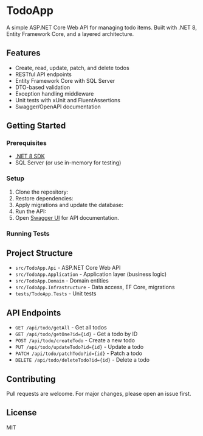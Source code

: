 # TodoApp

A simple ASP.NET Core Web API for managing todo items. Built with .NET 8, Entity Framework Core, and a layered architecture.

## Features

- Create, read, update, patch, and delete todos
- RESTful API endpoints
- Entity Framework Core with SQL Server
- DTO-based validation
- Exception handling middleware
- Unit tests with xUnit and FluentAssertions
- Swagger/OpenAPI documentation

## Getting Started

### Prerequisites

- [.NET 8 SDK](https://dotnet.microsoft.com/download/dotnet/8.0)
- SQL Server (or use in-memory for testing)

### Setup

1. Clone the repository:
2. Restore dependencies:
3. Apply migrations and update the database:
4. Run the API:
5. Open [Swagger UI](https://localhost:5001/swagger) for API documentation.

### Running Tests

## Project Structure

- `src/TodoApp.Api` - ASP.NET Core Web API
- `src/TodoApp.Application` - Application layer (business logic)
- `src/TodoApp.Domain` - Domain entities
- `src/TodoApp.Infrastructure` - Data access, EF Core, migrations
- `tests/TodoApp.Tests` - Unit tests

## API Endpoints

- `GET /api/todo/getAll` - Get all todos
- `GET /api/todo/getOne?id={id}` - Get a todo by ID
- `POST /api/todo/createTodo` - Create a new todo
- `PUT /api/todo/updateTodo?id={id}` - Update a todo
- `PATCH /api/todo/patchTodo?id={id}` - Patch a todo
- `DELETE /api/todo/deleteTodo?id={id}` - Delete a todo

## Contributing

Pull requests are welcome. For major changes, please open an issue first.

## License

MIT